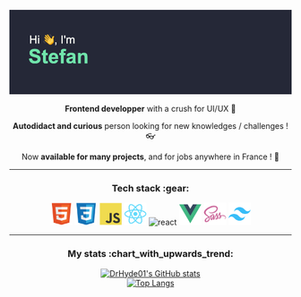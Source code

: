 <div align="center">
  
[![MasterHead](header.png)](https://github.com/DrHyde01)


**Frontend developper** with a crush for UI/UX :art:  
  
**Autodidact and curious** person looking for new knowledges / challenges ! :eyeglasses:   
  
Now **available for many projects**, and for jobs anywhere in France !  :mega: 

 ---

  
<h3 align="center">Tech stack :gear:</h3>  
 
  <p>
<img src="https://github.com/devicons/devicon/blob/master/icons/html5/html5-original.svg" alt="Jhtml5" width="40" height="40"/> <img src="https://github.com/devicons/devicon/blob/master/icons/css3/css3-original.svg" alt="css" width="40" height="40"/> <img src="https://github.com/devicons/devicon/blob/master/icons/javascript/javascript-original.svg" alt="js" width="40" height="40"/> <img src="https://github.com/devicons/devicon/blob/master/icons/react/react-original.svg" alt="react" width="40" height="40"/> <img src="[https://github.com/devicons/devicon/blob/master/icons/react/react-original.svg](https://github.com/devicons/devicon/blob/master/icons/nextjs/nextjs-original.svg)" alt="react" width="40" height="40"/> <img src="https://github.com/devicons/devicon/blob/master/icons/vuejs/vuejs-original.svg" alt="vuejs" width="40" height="40"/>  <img src="https://github.com/devicons/devicon/blob/master/icons/sass/sass-original.svg" alt="sass" width="40" height="40"/>
<img src="https://github.com/devicons/devicon/blob/master/icons/tailwindcss/tailwindcss-plain.svg" alt="tailwind" width="40" height="40"/>
  </p>
  
---  

<h3 align="center">My stats :chart_with_upwards_trend:</h3> 
            
[![DrHyde01's GitHub stats](https://github-readme-stats.vercel.app/api?username=DrHyde01&show_icons=true&theme=blueberry)](https://github.com/DrHyde01/github-readme-stats)  
[![Top Langs](https://github-readme-stats.vercel.app/api/top-langs/?username=DrHyde01&theme=blueberry)](https://github.com/DrHyde01/github-readme-stats)
           
</div>


 

